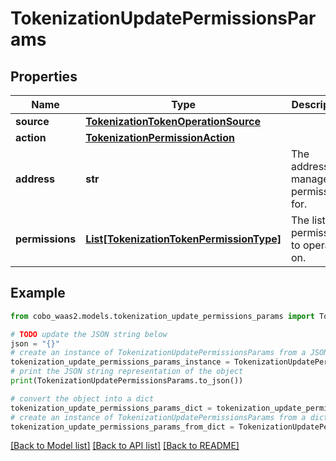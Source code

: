 # TokenizationUpdatePermissionsParams


## Properties

Name | Type | Description | Notes
------------ | ------------- | ------------- | -------------
**source** | [**TokenizationTokenOperationSource**](TokenizationTokenOperationSource.md) |  | 
**action** | [**TokenizationPermissionAction**](TokenizationPermissionAction.md) |  | 
**address** | **str** | The address to manage permissions for. | 
**permissions** | [**List[TokenizationTokenPermissionType]**](TokenizationTokenPermissionType.md) | The list of permissions to operate on. | 

## Example

```python
from cobo_waas2.models.tokenization_update_permissions_params import TokenizationUpdatePermissionsParams

# TODO update the JSON string below
json = "{}"
# create an instance of TokenizationUpdatePermissionsParams from a JSON string
tokenization_update_permissions_params_instance = TokenizationUpdatePermissionsParams.from_json(json)
# print the JSON string representation of the object
print(TokenizationUpdatePermissionsParams.to_json())

# convert the object into a dict
tokenization_update_permissions_params_dict = tokenization_update_permissions_params_instance.to_dict()
# create an instance of TokenizationUpdatePermissionsParams from a dict
tokenization_update_permissions_params_from_dict = TokenizationUpdatePermissionsParams.from_dict(tokenization_update_permissions_params_dict)
```
[[Back to Model list]](../README.md#documentation-for-models) [[Back to API list]](../README.md#documentation-for-api-endpoints) [[Back to README]](../README.md)


